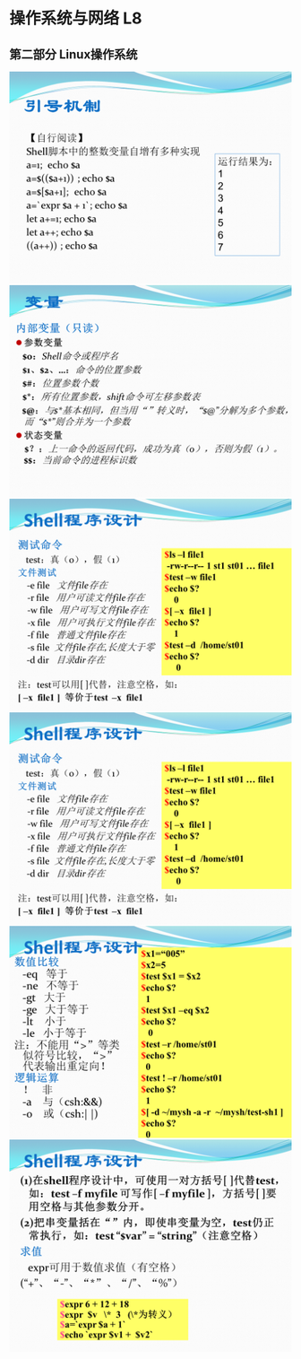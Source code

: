 # 操作系统与网络 L8

## 第二部分 Linux操作系统

![](L8_1.png)
![](L8_2.png)
![](L8_3.png)
![](L8_4.png)
![](L8_5.png)
![](L8_6.png)